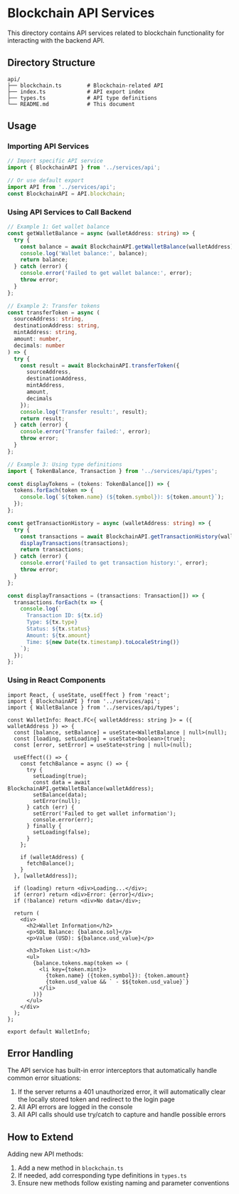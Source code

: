 # Blockchain API Services

This directory contains API services related to blockchain functionality for interacting with the backend API.

## Directory Structure

```
api/
├── blockchain.ts        # Blockchain-related API
├── index.ts             # API export index
├── types.ts             # API type definitions
└── README.md            # This document
```

## Usage

### Importing API Services

```typescript
// Import specific API service
import { BlockchainAPI } from '../services/api';

// Or use default export
import API from '../services/api';
const BlockchainAPI = API.blockchain;
```

### Using API Services to Call Backend

```typescript
// Example 1: Get wallet balance
const getWalletBalance = async (walletAddress: string) => {
  try {
    const balance = await BlockchainAPI.getWalletBalance(walletAddress);
    console.log('Wallet balance:', balance);
    return balance;
  } catch (error) {
    console.error('Failed to get wallet balance:', error);
    throw error;
  }
};

// Example 2: Transfer tokens
const transferToken = async (
  sourceAddress: string,
  destinationAddress: string,
  mintAddress: string,
  amount: number,
  decimals: number
) => {
  try {
    const result = await BlockchainAPI.transferToken({
      sourceAddress,
      destinationAddress,
      mintAddress,
      amount,
      decimals
    });
    console.log('Transfer result:', result);
    return result;
  } catch (error) {
    console.error('Transfer failed:', error);
    throw error;
  }
};

// Example 3: Using type definitions
import { TokenBalance, Transaction } from '../services/api/types';

const displayTokens = (tokens: TokenBalance[]) => {
  tokens.forEach(token => {
    console.log(`${token.name} (${token.symbol}): ${token.amount}`);
  });
};

const getTransactionHistory = async (walletAddress: string) => {
  try {
    const transactions = await BlockchainAPI.getTransactionHistory(walletAddress);
    displayTransactions(transactions);
    return transactions;
  } catch (error) {
    console.error('Failed to get transaction history:', error);
    throw error;
  }
};

const displayTransactions = (transactions: Transaction[]) => {
  transactions.forEach(tx => {
    console.log(`
      Transaction ID: ${tx.id}
      Type: ${tx.type}
      Status: ${tx.status}
      Amount: ${tx.amount}
      Time: ${new Date(tx.timestamp).toLocaleString()}
    `);
  });
};
```

### Using in React Components

```tsx
import React, { useState, useEffect } from 'react';
import { BlockchainAPI } from '../services/api';
import { WalletBalance } from '../services/api/types';

const WalletInfo: React.FC<{ walletAddress: string }> = ({ walletAddress }) => {
  const [balance, setBalance] = useState<WalletBalance | null>(null);
  const [loading, setLoading] = useState<boolean>(true);
  const [error, setError] = useState<string | null>(null);

  useEffect(() => {
    const fetchBalance = async () => {
      try {
        setLoading(true);
        const data = await BlockchainAPI.getWalletBalance(walletAddress);
        setBalance(data);
        setError(null);
      } catch (err) {
        setError('Failed to get wallet information');
        console.error(err);
      } finally {
        setLoading(false);
      }
    };

    if (walletAddress) {
      fetchBalance();
    }
  }, [walletAddress]);

  if (loading) return <div>Loading...</div>;
  if (error) return <div>Error: {error}</div>;
  if (!balance) return <div>No data</div>;

  return (
    <div>
      <h2>Wallet Information</h2>
      <p>SOL Balance: {balance.sol}</p>
      <p>Value (USD): ${balance.usd_value}</p>
      
      <h3>Token List:</h3>
      <ul>
        {balance.tokens.map(token => (
          <li key={token.mint}>
            {token.name} ({token.symbol}): {token.amount}
            {token.usd_value && ` - $${token.usd_value}`}
          </li>
        ))}
      </ul>
    </div>
  );
};

export default WalletInfo;
```

## Error Handling

The API service has built-in error interceptors that automatically handle common error situations:

1. If the server returns a 401 unauthorized error, it will automatically clear the locally stored token and redirect to the login page
2. All API errors are logged in the console
3. All API calls should use try/catch to capture and handle possible errors

## How to Extend

Adding new API methods:

1. Add a new method in `blockchain.ts`
2. If needed, add corresponding type definitions in `types.ts`
3. Ensure new methods follow existing naming and parameter conventions 